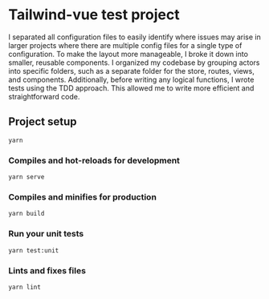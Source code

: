 # Tailwind-vue test project

I separated all configuration files to easily identify where issues may arise in larger projects where there are multiple config files for a single type of configuration. To make the layout more manageable, I broke it down into smaller, reusable components. I organized my codebase by grouping actors into specific folders, such as a separate folder for the store, routes, views, and components. Additionally, before writing any logical functions, I wrote tests using the TDD approach. This allowed me to write more efficient and straightforward code.

## Project setup
```
yarn
```

### Compiles and hot-reloads for development
```
yarn serve
```

### Compiles and minifies for production
```
yarn build
```

### Run your unit tests
```
yarn test:unit
```

### Lints and fixes files
```
yarn lint
```

